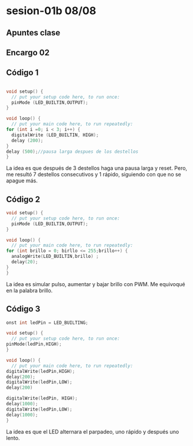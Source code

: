 # sesion-01b 08/08
## Apuntes clase
## Encargo 02

## Código 1

```cpp

void setup() {
  // put your setup code here, to run once:
  pinMode (LED_BUILTIN,OUTPUT);
}

void loop() {
  // put your main code here, to run repeatedly:
for (int i =0; i < 3; i++) {
  digitalWrite (LED_BUILTIN, HIGH);
  delay (200);
}
delay (500);//pausa larga despues de los destellos 
}
```

La idea es que después de 3 destellos haga una pausa larga y reset. Pero, me resultó 7 destellos consecutivos y 1 rápido, siguiendo con que no se apague más.

## Código 2

```cpp
void setup() {
  // put your setup code here, to run once:
  pinMode (LED_BUILTIN,OUTPUT);
}

void loop() {
  // put your main code here, to run repeatedly:
for (int brillo = 0; birllo <= 255;brillo++) {
  analogWrite(LED_BUILTIN,brillo) ;
  delay(20);
}
}
```

La idea es simular pulso, aumentar y bajar brillo con PWM. Me equivoqué en la palabra brillo.

## Código 3

```cpp
onst int ledPin = LED_BUILTING;

void setup() {
  // put your setup code here, to run once:
pinMode(ledPin,HIGH);
}

void loop() {
  // put your main code here, to run repeatedly:
digitalWrite(ledPin,HIGH);
delay(200);
digitalWrite(ledPin,LOW);
delay(200)

digitalWrite(ledPin, HIGH);
delay(1000);
digitalWrite(ledPin,LOW);
delay(1000);
}
```

La idea es que el LED alternara el parpadeo, uno rápido y después uno lento. 
